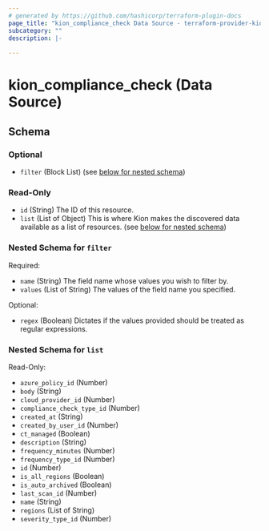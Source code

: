 ```yaml
---
# generated by https://github.com/hashicorp/terraform-plugin-docs
page_title: "kion_compliance_check Data Source - terraform-provider-kion"
subcategory: ""
description: |-
  
---
```


# kion_compliance_check (Data Source)





<!-- schema generated by tfplugindocs -->
## Schema

### Optional

- `filter` (Block List) (see [below for nested schema](#nestedblock--filter))

### Read-Only

- `id` (String) The ID of this resource.
- `list` (List of Object) This is where Kion makes the discovered data available as a list of resources. (see [below for nested schema](#nestedatt--list))

<a id="nestedblock--filter"></a>
### Nested Schema for `filter`

Required:

- `name` (String) The field name whose values you wish to filter by.
- `values` (List of String) The values of the field name you specified.

Optional:

- `regex` (Boolean) Dictates if the values provided should be treated as regular expressions.


<a id="nestedatt--list"></a>
### Nested Schema for `list`

Read-Only:

- `azure_policy_id` (Number)
- `body` (String)
- `cloud_provider_id` (Number)
- `compliance_check_type_id` (Number)
- `created_at` (String)
- `created_by_user_id` (Number)
- `ct_managed` (Boolean)
- `description` (String)
- `frequency_minutes` (Number)
- `frequency_type_id` (Number)
- `id` (Number)
- `is_all_regions` (Boolean)
- `is_auto_archived` (Boolean)
- `last_scan_id` (Number)
- `name` (String)
- `regions` (List of String)
- `severity_type_id` (Number)


